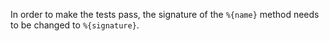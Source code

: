 In order to make the tests pass, the signature of the `%{name}` method needs to be changed to `%{signature}`.
